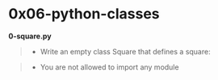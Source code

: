 # 0x06-python-classes

**0-square.py**

> * Write an empty class Square that defines a square:

> * You are not allowed to import any module
